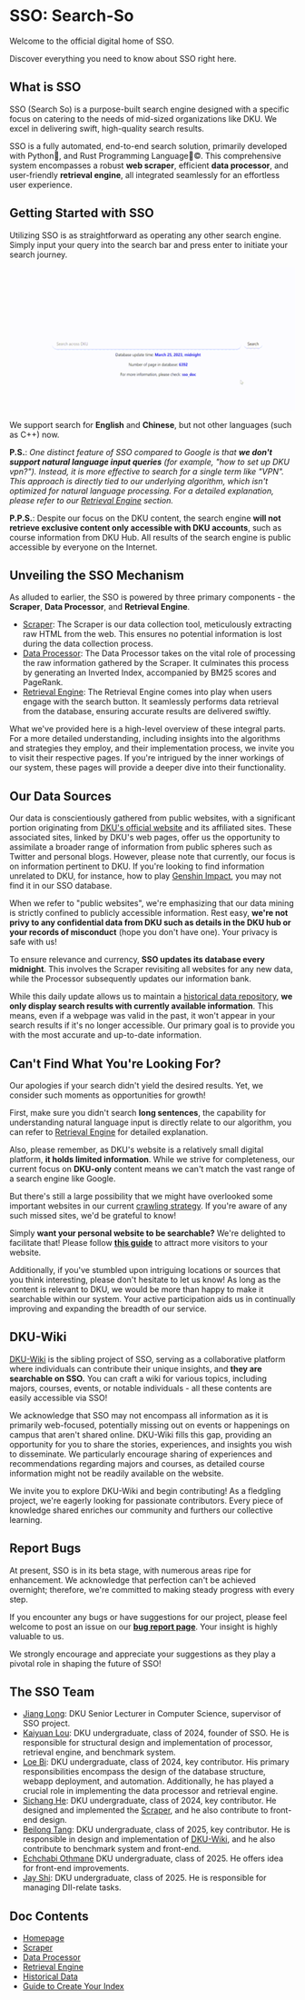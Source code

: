 # SSO: Search-So

Welcome to the official digital home of SSO.

Discover everything you need to know about SSO right here.

## What is SSO

SSO (Search So) is a purpose-built search engine designed with a specific focus on catering to the needs of mid-sized organizations like DKU. We excel in delivering swift, high-quality search results.

SSO is a fully automated, end-to-end search solution, primarily developed with Python🐛, and Rust Programming Language🦂©. This comprehensive system encompasses a robust **web scraper**, efficient **data processor**, and user-friendly **retrieval engine**, all integrated seamlessly for an effortless user experience.

## Getting Started with SSO

Utilizing SSO is as straightforward as operating any other search engine. Simply input your query into the search bar and press enter to initiate your search journey.

<img src="./imgs/index.gif" alt="GIF Example" style="zoom:70%;" />

We support search for **English** and **Chinese**, but not other languages (such as C++) now.

**P.S.**: *One distinct feature of SSO compared to Google is that **we don't support natural language input queries** (for example, "how to set up DKU vpn?"). Instead, it is more effective to search for a single term like "VPN". This approach is directly tied to our underlying algorithm, which isn't optimized for natural language processing. For a detailed explanation, please refer to our [Retrieval Engine](./docs/Retrieval.html) section.*

**P.P.S.**: Despite our focus on the DKU content, the search engine **will not retrieve exclusive content only accessible with DKU accounts**, such as course information from DKU Hub. All results of the search engine is public accessible by everyone on the Internet.

## Unveiling the SSO Mechanism

As alluded to earlier, the SSO is powered by three primary components - the **Scraper**, **Data Processor**, and **Retrieval Engine**.

- [Scraper](./docs/Scraper.html): The Scraper is our data collection tool, meticulously extracting raw HTML from the web. This ensures no potential information is lost during the data collection process.
- [Data Processor](./docs/Processor.html): The Data Processor takes on the vital role of processing the raw information gathered by the Scraper. It culminates this process by generating an Inverted Index, accompanied by BM25 scores and PageRank.
- [Retrieval Engine](./docs/Retrieval.html): The Retrieval Engine comes into play when users engage with the search button. It seamlessly performs data retrieval from the database, ensuring accurate results are delivered swiftly.

What we've provided here is a high-level overview of these integral parts. For a more detailed understanding, including insights into the algorithms and strategies they employ, and their implementation process, we invite you to visit their respective pages. If you're intrigued by the inner workings of our system, these pages will provide a deeper dive into their functionality.

## Our Data Sources

Our data is conscientiously gathered from public websites, with a significant portion originating from [DKU's official website](https://dukekunshan.edu.cn/) and its affiliated sites. These associated sites, linked by DKU's web pages, offer us the opportunity to assimilate a broader range of information from public spheres such as Twitter and personal blogs. However, please note that currently, our focus is on information pertinent to DKU. If you're looking to find information unrelated to DKU, for instance, how to play [Genshin Impact](https://ys.mihoyo.com/), you may not find it in our SSO database.

When we refer to "public websites", we're emphasizing that our data mining is strictly confined to publicly accessible information. Rest easy, **we're not privy to any confidential data from DKU such as details in the DKU hub or your records of misconduct** (hope you don't have one). Your privacy is safe with us!

To ensure relevance and currency, **SSO updates its database every midnight**. This involves the Scraper revisiting all websites for any new data, while the Processor subsequently updates our information bank.

While this daily update allows us to maintain a [historical data repository](./docs/History.html), **we only display search results with currently available information**. This means, even if a webpage was valid in the past, it won't appear in your search results if it's no longer accessible. Our primary goal is to provide you with the most accurate and up-to-date information.

## Can't Find What You're Looking For?

Our apologies if your search didn't yield the desired results. Yet, we consider such moments as opportunities for growth!

First, make sure you didn't search **long sentences**, the capability for understanding natural language input is directly relate to our algorithm, you can refer to [Retrieval Engine](./docs/Retrieval.html) for detailed explanation.

Also, please remember, as DKU's website is a relatively small digital platform, **it holds limited information**. While we strive for completeness, our current focus on **DKU-only** content means we can't match the vast range of a search engine like Google.

But there's still a large possibility that we might have overlooked some important websites in our current [crawling strategy](./docs/Scraper.html). If you're aware of any such missed sites, we'd be grateful to know!

Simply **want your personal website to be searchable?** We're delighted to facilitate that! Please follow **[this guide](./docs/IndexGuide.html)** to attract more visitors to your website. 

Additionally, if you've stumbled upon intriguing locations or sources that you think interesting, please don't hesitate to let us know! As long as the content is relevant to DKU, we would be more than happy to make it searchable within our system. Your active participation aids us in continually improving and expanding the breadth of our service.

## DKU-Wiki

[DKU-Wiki]() is the sibling project of SSO, serving as a collaborative platform where individuals can contribute their unique insights, and **they are searchable on SSO.** You can craft a wiki for various topics, including majors, courses, events, or notable individuals - all these contents are easily accessible via SSO!

We acknowledge that SSO may not encompass all information as it is primarily web-focused, potentially missing out on events or happenings on campus that aren't shared online. DKU-Wiki fills this gap, providing an opportunity for you to share the stories, experiences, and insights you wish to disseminate. We particularly encourage sharing of experiences and recommendations regarding majors and courses, as detailed course information might not be readily available on the website.

We invite you to explore DKU-Wiki and begin contributing! As a fledgling project, we're eagerly looking for passionate contributors.  Every piece of knowledge shared enriches our community and furthers our collective learning.

## Report Bugs

At present, SSO is in its beta stage, with numerous areas ripe for enhancement. We acknowledge that perfection can't be achieved overnight; therefore, we're committed to making steady progress with every step.

If you encounter any bugs or have suggestions for our project, please feel welcome to post an issue on our **[bug report page](https://github.com/midstreeeam/sso-page/issues)**. Your insight is highly valuable to us.

We strongly encourage and appreciate your suggestions as they play a pivotal role in shaping the future of SSO!

## The SSO Team

- [Jiang Long](): DKU Senior Lecturer in Computer Science, supervisor of SSO project.
- [Kaiyuan Lou](): DKU undergraduate, class of 2024, founder of SSO. He is responsible for structural design and implementation of processor, retrieval engine, and benchmark system.
- [Loe Bi](https://f5.monster): DKU undergraduate, class of 2024, key contributor. His primary responsibilities encompass the design of the database structure, webapp deployment, and automation. Additionally, he has played a crucial role in implementing the data processor and retrieval engine.
- [Sichang He](): DKU undergraduate, class of 2024, key contributor. He designed and implemented the [Scraper](./docs/Scraper.html), and he also contribute to front-end design.
- [Beilong Tang](): DKU undergraduate, class of 2025, key contributor. He is responsible in design and implementation of [DKU-Wiki](), and he also contribute to benchmark system and front-end.
- [Echchabi Othmane]() DKU undergraduate, class of 2025.  He offers idea for front-end improvements.
- [Jay Shi](): DKU undergraduate, class of 2025. He is responsible for managing DII-relate tasks.

## Doc Contents

- [Homepage](#)
- [Scraper](./docs/Scraper.html)
- [Data Processor](./docs/processor.html)
- [Retrieval Engine](./docs/Retrieval.html)
- [Historical Data](./docs/History.html)
- [Guide to Create Your Index](./docs/IndexGuide.html)
